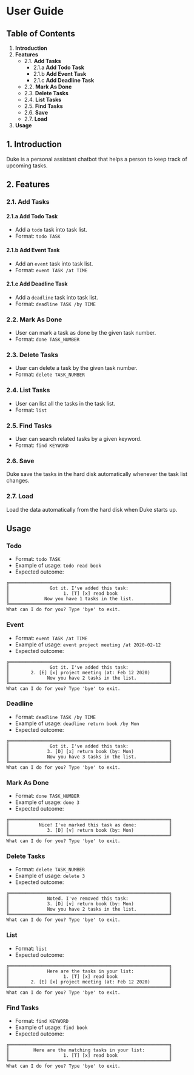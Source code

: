 # User Guide
## Table of Contents
1. **Introduction**
2. **Features**
    - 2.1. **Add Tasks**
        - 2.1.a **Add Todo Task**
        - 2.1.b **Add Event Task**
        - 2.1.c **Add Deadline Task**
    - 2.2. **Mark As Done**
    - 2.3. **Delete Tasks**
    - 2.4. **List Tasks**
    - 2.5. **Find Tasks**
    - 2.6. **Save**
    - 2.7. **Load**
3. **Usage**

## 1. Introduction
Duke is a personal assistant chatbot that helps a person to keep track of upcoming tasks.

## 2. Features 
### 2.1. Add Tasks
#### 2.1.a Add Todo Task
- Add a `todo` task into task list.
- Format: `todo TASK`

#### 2.1.b Add Event Task
- Add an `event` task into task list.
- Format: `event TASK /at TIME`

#### 2.1.c Add Deadline Task
- Add a `deadline` task into task list.
- Format: `deadline TASK /by TIME`

### 2.2. Mark As Done
- User can mark a task as done by the given task number.
- Format: `done TASK_NUMBER`

### 2.3. Delete Tasks
- User can delete a task by the given task number.
- Format: `delete TASK_NUMBER`

### 2.4. List Tasks
- User can list all the tasks in the task list.
- Format: `list`

### 2.5. Find Tasks
- User can search related tasks by a given keyword.
- Format: `find KEYWORD`

### 2.6. Save
Duke save the tasks in the hard disk automatically whenever the task list changes.

### 2.7. Load
Load the data automatically from the hard disk when Duke starts up.

## Usage
### Todo
- Format: ```todo TASK```
- Example of usage: ```todo read book```
- Expected outcome:
```
╔═══════════════════════════════════════════════════════════╗
║               Got it. I've added this task:               ║
║                    1. [T] [x] read book                   ║
║             Now you have 1 tasks in the list.             ║
╚═══════════════════════════════════════════════════════════╝
What can I do for you? Type 'bye' to exit.
```

### Event
- Format: ```event TASK /at TIME```
- Example of usage: ```event project meeting /at 2020-02-12```
- Expected outcome:
```
╔═══════════════════════════════════════════════════════════╗
║               Got it. I've added this task:               ║
║        2. [E] [x] project meeting (at: Feb 12 2020)       ║
║              Now you have 2 tasks in the list.            ║
╚═══════════════════════════════════════════════════════════╝
What can I do for you? Type 'bye' to exit.
```

### Deadline
- Format: ```deadline TASK /by TIME```
- Example of usage: ```deadline return book /by Mon```
- Expected outcome:
```
╔═══════════════════════════════════════════════════════════╗
║               Got it. I've added this task:               ║
║              3. [D] [x] return book (by: Mon)             ║
║              Now you have 3 tasks in the list.            ║
╚═══════════════════════════════════════════════════════════╝
What can I do for you? Type 'bye' to exit.
```

### Mark As Done
- Format: ```done TASK_NUMBER```
- Example of usage: ```done 3```
- Expected outcome:
```
╔═══════════════════════════════════════════════════════════╗
║           Nice! I've marked this task as done:            ║
║              3. [D] [v] return book (by: Mon)             ║
╚═══════════════════════════════════════════════════════════╝
What can I do for you? Type 'bye' to exit.
```

### Delete Tasks
- Format: ```delete TASK_NUMBER```
- Example of usage: ```delete 3```
- Expected outcome:
```
╔═══════════════════════════════════════════════════════════╗
║              Noted. I've removed this task:               ║
║              3. [D] [v] return book (by: Mon)             ║
║              Now you have 2 tasks in the list.            ║
╚═══════════════════════════════════════════════════════════╝
What can I do for you? Type 'bye' to exit.
```

### List
- Format: ```list```
- Expected outcome:
```
╔═══════════════════════════════════════════════════════════╗
║              Here are the tasks in your list:             ║
║                    1. [T] [x] read book                   ║
║        2. [E] [x] project meeting (at: Feb 12 2020)       ║
╚═══════════════════════════════════════════════════════════╝
What can I do for you? Type 'bye' to exit.
```

### Find Tasks
- Format: ```find KEYWORD```
- Example of usage: ```find book```
- Expected outcome:
```
╔═══════════════════════════════════════════════════════════╗
║         Here are the matching tasks in your list:         ║
║                    1. [T] [x] read book                   ║
╚═══════════════════════════════════════════════════════════╝
What can I do for you? Type 'bye' to exit.
```
